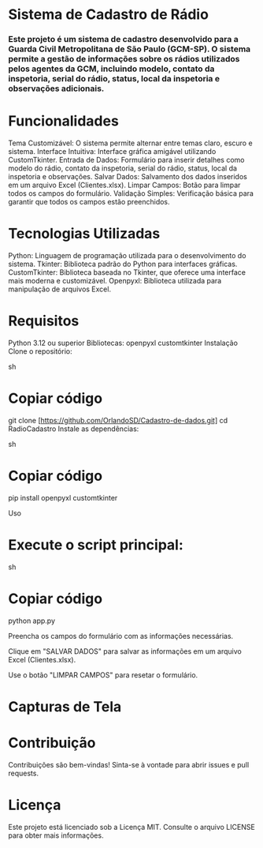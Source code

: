 # Sistema de Cadastro de Rádio 
### Este projeto é um sistema de cadastro desenvolvido para a Guarda Civil Metropolitana de São Paulo (GCM-SP). O sistema permite a gestão de informações sobre os rádios utilizados pelos agentes da GCM, incluindo modelo, contato da inspetoria, serial do rádio, status, local da inspetoria e observações adicionais.

# Funcionalidades
Tema Customizável: O sistema permite alternar entre temas claro, escuro e sistema.
Interface Intuitiva: Interface gráfica amigável utilizando CustomTkinter.
Entrada de Dados: Formulário para inserir detalhes como modelo do rádio, contato da inspetoria, serial do rádio, status, local da inspetoria e observações.
Salvar Dados: Salvamento dos dados inseridos em um arquivo Excel (Clientes.xlsx).
Limpar Campos: Botão para limpar todos os campos do formulário.
Validação Simples: Verificação básica para garantir que todos os campos estão preenchidos.
# Tecnologias Utilizadas
Python: Linguagem de programação utilizada para o desenvolvimento do sistema.
Tkinter: Biblioteca padrão do Python para interfaces gráficas.
CustomTkinter: Biblioteca baseada no Tkinter, que oferece uma interface mais moderna e customizável.
Openpyxl: Biblioteca utilizada para manipulação de arquivos Excel.
# Requisitos
Python 3.12 ou superior
Bibliotecas:
openpyxl
customtkinter
Instalação
Clone o repositório:

sh
# Copiar código
git clone [https://github.com/OrlandoSD/Cadastro-de-dados.git]
cd RadioCadastro
Instale as dependências:

sh
# Copiar código

pip install openpyxl customtkinter

Uso
# Execute o script principal:

sh
# Copiar código
python app.py


Preencha os campos do formulário com as informações necessárias.

Clique em "SALVAR DADOS" para salvar as informações em um arquivo Excel (Clientes.xlsx).

Use o botão "LIMPAR CAMPOS" para resetar o formulário.

# Capturas de Tela

# Contribuição
Contribuições são bem-vindas! Sinta-se à vontade para abrir issues e pull requests.

# Licença
Este projeto está licenciado sob a Licença MIT. Consulte o arquivo LICENSE para obter mais informações.
